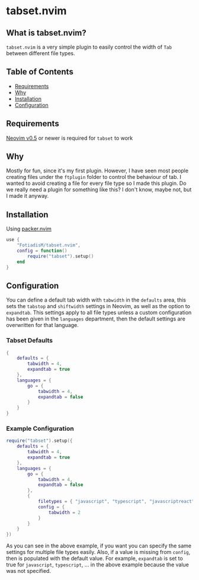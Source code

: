 # tabset.nvim

## What is tabset.nvim?

`tabset.nvim` is a very simple plugin to easily control the width of `Tab` between different file types.

## Table of Contents

- [Requirements](#requirements)
- [Why](#why)
- [Installation](#installation)
- [Configuration](#configuration)

## Requirements

[Neovim v0.5](https://github.com/neovim/neovim/releases/tag/v0.5.0) or newer is required for `tabset` to work

## Why

Mostly for fun, since it's my first plugin. However, I have seen most people creating files under the `ftplugin` folder to control the behaviour of tab. I wanted to avoid creating a file for every file type so I made this plugin. Do we really need a plugin for something like this? I don't know, maybe not, but I made it anyway.

## Installation

Using [packer.nvim](https://github.com/wbthomason/packer.nvim)

```lua
use {
    "FotiadisM/tabset.nvim",
    config = function()
        require("tabset").setup()
    end
}
```

## Configuration

You can define a default tab width with `tabwidth` in the `defaults` area, this sets the `tabstop` and `shiftwidth` settings in Neovim, as well as the option to `expandtab`. This settings apply to all file types unless a custom configuration has been given in the `languages` department, then the default settings are overwritten for that language.

### Tabset Defaults

```lua
{
    defaults = {
        tabwidth = 4,
        expandtab = true
    },
    languages = {
        go = {
            tabwidth = 4,
            expandtab = false
        }
    }
}
```

### Example Configuration

```lua
require("tabset").setup({
    defaults = {
        tabwidth = 4,
        expandtab = true
    },
    languages = {
        go = {
            tabwidth = 4,
            expandtab = false
        },
        {
            filetypes = { "javascript", "typescript", "javascriptreact", "typescriptreact", "json", "yaml" },
            config = {
                tabwidth = 2
            }
        }
    }
})
```

As you can see in the above example, if you want you can specify the same settings for multiple file types easily. Also, if a value is missing from `config`, then is populated with the default value. For example, `expandtab` is set to true for `javascript`, `typescript`, ... in the above example because the value was not specified.
